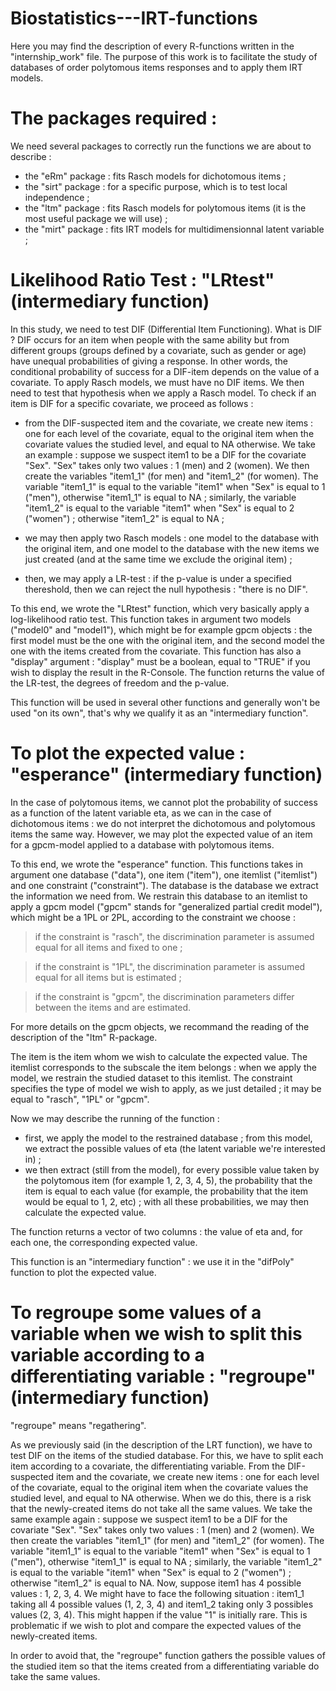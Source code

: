 # Biostatistics---IRT-functions

Here you may find the description of every R-functions written in the "internship_work" file. The purpose of this work is to facilitate the study of databases of order polytomous items responses and to apply them IRT models. 

# The packages required :

We need several packages to correctly run the functions we are about to describe :
- the "eRm" package : fits Rasch models for dichotomous items ;
- the "sirt" package : for a specific purpose, which is to test local independence ;
- the "ltm" package : fits Rasch models for polytomous items (it is the most useful package we will use) ;
- the "mirt" package : fits IRT models for multidimensionnal latent variable ;


# Likelihood Ratio Test : "LRtest" (intermediary function)

In this study, we need to test DIF (Differential Item Functioning). What is DIF ? DIF occurs for an item when people with the same ability but from different groups (groups defined by a covariate, such as gender or age) have unequal probabilities of giving a response. In other words, the conditional probability of success for a DIF-item depends on the value of a covariate. To apply Rasch models, we must have no DIF items. We then need to test that hypothesis when we apply a Rasch model. To check if an item is DIF for a specific covariate, we proceed as follows :

- from the DIF-suspected item and the covariate, we create new items : one for each level of the covariate, equal to the original item when the covariate values the studied level, and equal to NA otherwise. 
We take an example : suppose we suspect item1 to be a DIF for the covariate "Sex". "Sex" takes only two values : 1 (men) and 2 (women). We then create the variables "item1_1" (for men) and "item1_2" (for women). The variable "item1_1" is equal to the variable "item1" when "Sex" is equal to 1 ("men"), otherwise "item1_1" is equal to NA ; similarly, the variable "item1_2" is equal to the variable "item1" when "Sex" is equal to 2 ("women") ; otherwise "item1_2" is equal to NA ;

- we may then apply two Rasch models : one model to the database with the original item, and one model to the database with the new items we just created (and at the same time we exclude the original item) ;

- then, we may apply a LR-test : if the p-value is under a specified thereshold, then we can reject the null hypothesis : "there is no DIF". 

To this end, we wrote the "LRtest" function, which very basically apply a log-likelihood ratio test. This function takes in argument two models ("model0" and "model1"), which might be for example gpcm objects : the first model must be the one with the original item, and the second model the one with the items created from the covariate. This function has also a "display" argument : "display" must be a boolean, equal to "TRUE" if you wish to display the result in the R-Console. 
The function returns the value of the LR-test, the degrees of freedom and the p-value. 

This function will be used in several other functions and generally won't be used "on its own", that's why we qualify it as an "intermediary function". 



# To plot the expected value : "esperance" (intermediary function)

In the case of polytomous items, we cannot plot the probability of success as a function of the latent variable eta, as we can in the case of dichotomous items : we do not interpret the dichotomous and polytomous items the same way. However, we may plot the expected value of an item for a gpcm-model applied to a database with polytomous items. 

To this end, we wrote the "esperance" function. This functions takes in argument one database ("data"), one item ("item"), one itemlist ("itemlist") and one constraint ("constraint"). The database is the database we extract the information we need from. We restrain this database to an itemlist to apply a gpcm model ("gpcm" stands for "generalized partial credit model"), which might be a 1PL or 2PL, according to the constraint we choose : 

> if the constraint is "rasch", the discrimination parameter is assumed equal for all items and fixed to one ;

> if the constraint is "1PL", the discrimination parameter is assumed equal for all items but is estimated ;

> if the constraint is "gpcm", the discrimination parameters differ between the items and are estimated.

For more details on the gpcm objects, we recommand the reading of the description of the "ltm" R-package.

The item is the item whom we wish to calculate the expected value. The itemlist corresponds to the subscale the item belongs : when we apply the model, we restrain the studied dataset to this itemlist. The constraint specifies the type of model we wish to apply, as we just detailed ; it may be equal to "rasch", "1PL" or "gpcm". 

Now we may describe the running of the function :

- first, we apply the model to the restrained database ; from this model, we extract the possible values of eta (the latent variable we're interested in) ;
- we then extract (still from the model), for every possible value taken by the polytomous item (for example 1, 2, 3, 4, 5), the probability that the item is equal to each value (for example, the probability that the item would be equal to 1, 2, etc) ; with all these probabilities, we may then calculate the expected value.

The function returns a vector of two columns : the value of eta and, for each one, the corresponding expected value. 

This function is an "intermediary function" : we use it in the "difPoly" function to plot the expected value. 

# To regroupe some values of a variable when we wish to split this variable according to a differentiating variable : "regroupe" (intermediary function)

"regroupe" means "regathering".

As we previously said (in the description of the LRT function), we have to test DIF on the items of the studied database. For this, we have to split each item according to a covariate, the differentiating variable. From the DIF-suspected item and the covariate, we create new items : one for each level of the covariate, equal to the original item when the covariate values the studied level, and equal to NA otherwise. When we do this, there is a risk that the newly-created items do not take all the same values. We take the same example again : suppose we suspect item1 to be a DIF for the covariate "Sex". "Sex" takes only two values : 1 (men) and 2 (women). We then create the variables "item1_1" (for men) and "item1_2" (for women). The variable "item1_1" is equal to the variable "item1" when "Sex" is equal to 1 ("men"), otherwise "item1_1" is equal to NA ; similarly, the variable "item1_2" is equal to the variable "item1" when "Sex" is equal to 2 ("women") ; otherwise "item1_2" is equal to NA.
Now, suppose item1 has 4 possible values : 1, 2, 3, 4. We might have to face the following situation : item1_1 taking all 4 possible values (1, 2, 3, 4) and item1_2 taking only 3 possibles values (2, 3, 4). This might happen if the value "1" is initially rare. 
This is problematic if we wish to plot and compare the expected values of the newly-created items. 

In order to avoid that, the "regroupe" function gathers the possible values of the studied item so that the items created from a differentiating variable do take the same values. 


























